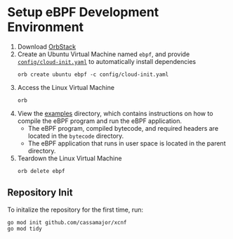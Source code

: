 # Setup eBPF Development Environment
1. Download [OrbStack](https://orbstack.dev/download)
2. Create an Ubuntu Virtual Machine named `ebpf`, and provide [`config/cloud-init.yaml`](/config/cloud-init.yaml) to automatically install dependencies
    ```shell
    orb create ubuntu ebpf -c config/cloud-init.yaml
    ```
3. Access the Linux Virtual Machine
    ```shell
    orb
    ```
4. View the [examples](./examples/) directory, which contains instructions on how to compile the eBPF program and run the eBPF application.
    - The eBPF program, compiled bytecode, and required headers are located in the `bytecode` directory.
    - The eBPF application that runs in user space is located in the parent directory.
5. Teardown the Linux Virtual Machine
    ```shell
    orb delete ebpf
    ```


## Repository Init
To initalize the repository for the first time, run:
```
go mod init github.com/cassamajor/xcnf
go mod tidy
```
